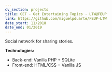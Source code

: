 ```yaml
---
cv_section: projects
title: GET - Get Entertaining Topics - LTW@FEUP
link: https://github.com/miguelpduarte/FEUP-LTW
date_start: 11/2018
date_end: 01/2019
---
```


Social network for sharing stories.

**Technologies:**

- Back-end: Vanilla PHP + SQLite
- Front-end: HTML/CSS + Vanilla JS